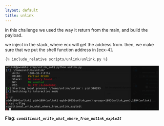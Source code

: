 ```yaml
---
layout: default
title: unlink
---
```




in this challenge we used the way it return from the main, and build the payload.

we inject in the stack, where ecx will get the address from. then, we make sure that we put the shell function address in [ecx-4].

```python
{% include_relative scripts/unlink/unlink.py %}
```


![image](./images/unlink.png)

**Flag:** ***`conditional_write_what_where_from_unl1nk_explo1t`***
